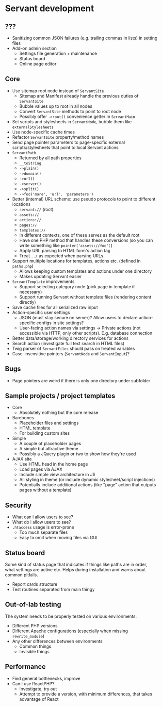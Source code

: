 
# Servant development

## ???

- Sanitizing common JSON failures (e.g. trailing commas in lists) in setting files
- Add-on admin section
	- Settings file generation + maintenance
	- Status board
	- Online page editor



## Core

- Use sitemap root node instead of `ServantSite`
	- Sitemap and Manifest already handle the previous duties of `ServantSite`
	- Bubble values up to root in all nodes
	- Convert `ServantSite` methods to point to root node
	- Possibly offer `->root()` convenience getter in `ServantMain`
- Set scripts and stylesheets in `ServantNode`, bubble them like `externalStylesheets`
- Use node-specific cache times
- Refactor `ServantSite` property/method names
- Send page pointer parameters to page-specific external scripts/stylesheets that point to local Servant actions
- `ServantPath`
	- Returned by all path properties
	- `__toString`
	- `->plain()`
	- `->domain()`
	- `->url()`
	- `->server()`
	- `->split()`
	- `->foo('more', 'url', 'parameters')`
- Better (internal) URL scheme: use pseudo protocols to point to different locations
	- `servant://` (root)
	- `assets://`
	- `actions://`
	- `pages://`
	- `templates://`
	- In different contexts, one of these serves as the default root
	- Have one PHP method that handles these conversions (so you can write something like `pointer('assets://foo')`)
	- Apply URL parsing to HTML form's action tag
	- Treat `../` as expected when parsing URLs
- Support multiple locations for templates, actions etc. (defined in `paths.php`)
	- Allows keeping custom templates and actions under one directory
	- Makes updating Servant easier
- `ServantTemplate` improvements
	- Support selecting category node (pick page in template if necessary)
	- Support running Servant without template files (rendering content directly)
- Save cache files for all serialized raw input
- Action-specific user settings
	- JSON (must stay secure on server)? Allow users to declare action-specific configs in site settings?
	- User-facing action names via settings
	-> Private actions (not accessible via HTTP, only other scripts). E.g. database connection
- Better data/storage/working directory services for actions
- Search action (investigate full text search in HTML files)
- Twig parser of `ServantFiles` should pass on treated variables
- Case-insensitive pointers (`ServantNode` and `ServantInput`)?



## Bugs

- Page pointers are weird if there is only one directory under subfolder



## Sample projects / project templates

- Core
	- Absolutely nothing but the core release
- Barebones
	- Placeholder files and settings
	- HTML template
	- For building custom sites
- Simple
	- A couple of placeholder pages
	- A simple but attractive theme
	- Possibly a JQuery plugin or two to show how they're used
- AJAX site
	- Use HTML head in the home page
	- Load pages via AJAX
	- Include simple view architecture in JS
	- All styling in theme (or include dynamic stylesheet/script injections)
	- Potentially include additional actions (like "page" action that outputs pages without a template)



## Security

- What can I allow users to see?
- What do I allow users to see?
- `.htaccess` usage is error-prone
	- Too much separate files
	- Easy to omit when moving files via GUI



## Status board

Some kind of status page that indicates if things like paths are in order, what settings are active etc. Helps during installation and warns about common pitfalls.

- Report cards structure
- Test routines separated from main thingy



## Out-of-lab testing

The system needs to be properly tested on various environments.

- Different PHP versions
- Different Apache configurations (especially when missing `rewrite_module`)
- Any other differences between environments
	- Common things
	- Invisible things



## Performance

- Find general bottlenecks, improve
- Can I use ReactPHP?
	- Investigate, try out
	- Attempt to provide a version, with minimum differences, that takes advantage of React
